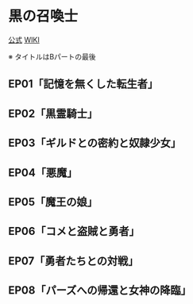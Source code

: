 # 黒の召喚士

[公式](https://kuronoshokanshi.com/) 
[WIKI](https://ja.wikipedia.org/wiki/%E9%BB%92%E3%81%AE%E5%8F%AC%E5%96%9A%E5%A3%AB) 

※ タイトルはBパートの最後

## EP01「記憶を無くした転生者」

## EP02「黒霊騎士」

## EP03「ギルドとの密約と奴隷少女」

## EP04「悪魔」

## EP05「魔王の娘」

## EP06「コメと盗賊と勇者」

## EP07「勇者たちとの対戦」

## EP08「パーズへの帰還と女神の降臨」
